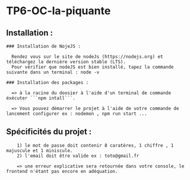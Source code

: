 # TP6-OC-la-piquante

  ## Installation : 

    ### Installation de NojeJS : 

      Rendez vous sur le site de nodeJs (https://nodejs.org) et téléchargez la dernière version stable (LTS).
      Pour vérifier que nodeJS est bien installé, tapez la commande suivante dans un terminal : node -v
 
    ### Installation des packages :

      => à la racine du doosier à l'aide d'un terminal de commande éxécuter ```npm intall```.
      
      => Vous pouvez démarrer le projet à l'aide de votre commande de lancement configurer ex : nodemon , npm run start ...
      
   ## Spécificités du projet :
   
        1) le mot de passe doit contenir 8 caratères, 1 chiffre , 1 majuscule et 1 miniscule.
        2) l'email doit être valide ex : toto@gmail.fr 
   
        => une erreur explicative sera retournée dans votre console, le frontend n'étant pas encore en adéquation.

    
    
    
